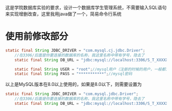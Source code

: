 这是学院数据库实验的要求，设计一个数据库学生管理系统，不需要输入SQL语句来实现增删改查，这里我用java做了一个，简易命令行系统

# 使用前修改部分

```java
static final String JDBC_DRIVER = "com.mysql.cj.jdbc.Driver";
    //在3306/后面是你要连接的数据库的名称，我这里名称中带有学号，隐去了
    static final String DB_URL = "jdbc:mysql://localhost:3306/S_T_XXXXXXXXXX?useSSL=false&allowPublicKeyRetrieval=true&serverTimezone=UTC";

    static final String USER = "root";//mysql用户（注册的时候的用户，一般都为root）
    static final String PASS = "***********";//mysql密码
```

以上是MySQL版本在8.0以上使用的，如果是8.0以下，则需要设置为

```java
static final String JDBC_DRIVER = "com.mysql.jdbc.Driver";
    //在3306/后面是你要连接的数据库的名称，我这里名称中带有学号，隐去了
    static final String DB_URL = "jdbc:mysql://localhost:3306/S_T_XXXXXXXXXX
```

